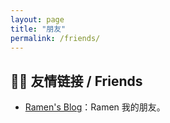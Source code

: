 ```yaml
---
layout: page
title: "朋友"
permalink: /friends/
---
```


## 👨‍💻 友情链接 / Friends

- [Ramen's Blog](https://blogs.heracle5s.win/)：Ramen 我的朋友。

